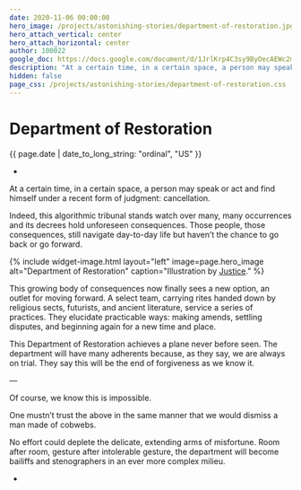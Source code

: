 ```yaml
---
date: 2020-11-06 00:00:00
hero_image: /projects/astonishing-stories/department-of-restoration.jpg
hero_attach_vertical: center
hero_attach_horizontal: center
author: 100022
google_doc: https://docs.google.com/document/d/1JrlKrp4C3sy9ByOecAEWc2mxnoodvM5PWVAqpGVFhVY/edit
description: "At a certain time, in a certain space, a person may speak or act and find himself under a recent form of judgment: cancellation."
hidden: false
page_css: /projects/astonishing-stories/department-of-restoration.css
---
```

# Department of Restoration
<time class="db small ttu o-60">{{ page.date | date_to_long_string: "ordinal", "US" }}</time>

+

At a certain time, in a certain space, a person may speak or act and find himself under a recent form of judgment: cancellation.

Indeed, this algorithmic tribunal stands watch over many, many occurrences and its decrees hold unforeseen consequences. Those people, those consequences, still navigate day-to-day life but haven’t the chance to go back or go forward.

{%
  include widget-image.html
  layout="left"
  image=page.hero_image
  alt="Department of Restoration"
  caption="Illustration by [Justice](/members/100048/)."
%}

This growing body of consequences now finally sees a new option, an outlet for moving forward. A select team, carrying rites handed down by religious sects, futurists, and ancient literature, service a series of practices. They elucidate practicable ways: making amends, settling disputes, and beginning again for a new time and place.

This Department of Restoration achieves a plane never before seen. The department will have many adherents because, as they say, we are always on trial. They say this will be the end of forgiveness as we know it.

—

Of course, we know this is impossible.

One mustn’t trust the above in the same manner that we would dismiss a man made of cobwebs.

No effort could deplete the delicate, extending arms of misfortune. Room after room, gesture after intolerable gesture, the department will become bailiffs and stenographers in an ever more complex milieu.

+
